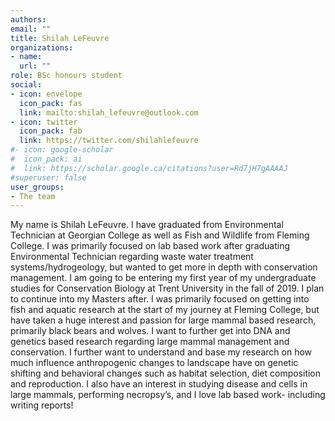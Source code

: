```yaml
---
authors:
email: ""
title: Shilah LeFeuvre
organizations:
- name: 
  url: ""
role: BSc honours student
social:
- icon: envelope
  icon_pack: fas
  link: mailto:shilah_lefeuvre@outlook.com
- icon: twitter
  icon_pack: fab
  link: https://twitter.com/shilahlefeuvre
#- icon: google-scholar
#  icon_pack: ai
#  link: https://scholar.google.ca/citations?user=Rd7jH7gAAAAJ
#superuser: false
user_groups:
- The team
---
```


My name is Shilah LeFeuvre. I have graduated from Environmental Technician at Georgian College as well as Fish and Wildlife from Fleming College. I was primarily focused on lab based work after graduating Environmental Technician regarding waste water treatment systems/hydrogeology, but wanted to get more in depth with conservation management. I am going to be entering my first year of my undergraduate studies for Conservation Biology at Trent University in the fall of 2019. I plan to continue into my Masters after. I was primarily focused on getting into fish and aquatic research at the start of my journey at Fleming College, but have taken a huge interest and passion for large mammal based research, primarily black bears and wolves. I want to further get into DNA and genetics based research regarding large mammal management and conservation. I further want to understand and base my research on how much influence anthropogenic changes to landscape have on genetic shifting and behavioral changes such as habitat selection, diet composition and reproduction. I also have an interest in studying disease and cells in large mammals, performing necropsy’s, and I love lab based work- including writing reports! 